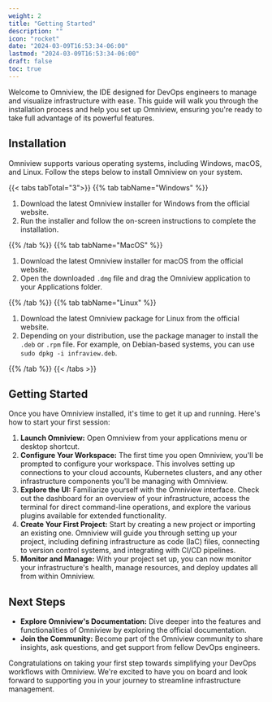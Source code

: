 ```yaml
---
weight: 2
title: "Getting Started"
description: ""
icon: "rocket"
date: "2024-03-09T16:53:34-06:00"
lastmod: "2024-03-09T16:53:34-06:00"
draft: false
toc: true
---
```


Welcome to Omniview, the IDE designed for DevOps engineers to manage and visualize infrastructure with ease. This guide will walk you through the installation process and help you set up Omniview, ensuring you're ready to take full advantage of its powerful features.

## Installation

Omniview supports various operating systems, including Windows, macOS, and Linux. Follow the steps below to install Omniview on your system.

{{< tabs tabTotal="3">}}
{{% tab tabName="Windows" %}}

1. Download the latest Omniview installer for Windows from the official website.
2. Run the installer and follow the on-screen instructions to complete the installation.

{{% /tab %}}
{{% tab tabName="MacOS" %}}

1. Download the latest Omniview installer for macOS from the official website.
2. Open the downloaded `.dmg` file and drag the Omniview application to your Applications folder.

{{% /tab %}}
{{% tab tabName="Linux" %}}

1. Download the latest Omniview package for Linux from the official website.
2. Depending on your distribution, use the package manager to install the `.deb` or `.rpm` file. For example, on Debian-based systems, you can use `sudo dpkg -i infraview.deb`.

{{% /tab %}}
{{< /tabs >}}

## Getting Started

Once you have Omniview installed, it's time to get it up and running. Here's how to start your first session:

1. **Launch Omniview:** Open Omniview from your applications menu or desktop shortcut.
2. **Configure Your Workspace:** The first time you open Omniview, you'll be prompted to configure your workspace. This involves setting up connections to your cloud accounts, Kubernetes clusters, and any other infrastructure components you'll be managing with Omniview.
3. **Explore the UI:** Familiarize yourself with the Omniview interface. Check out the dashboard for an overview of your infrastructure, access the terminal for direct command-line operations, and explore the various plugins available for extended functionality.
4. **Create Your First Project:** Start by creating a new project or importing an existing one. Omniview will guide you through setting up your project, including defining infrastructure as code (IaC) files, connecting to version control systems, and integrating with CI/CD pipelines.
5. **Monitor and Manage:** With your project set up, you can now monitor your infrastructure's health, manage resources, and deploy updates all from within Omniview.

## Next Steps

- **Explore Omniview's Documentation:** Dive deeper into the features and functionalities of Omniview by exploring the official documentation.
- **Join the Community:** Become part of the Omniview community to share insights, ask questions, and get support from fellow DevOps engineers.

Congratulations on taking your first step towards simplifying your DevOps workflows with Omniview. We're excited to have you on board and look forward to supporting you in your journey to streamline infrastructure management.

